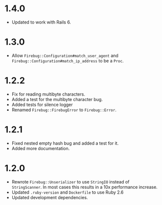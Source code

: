 # 1.4.0

* Updated to work with Rails 6.

# 1.3.0

* Allow `Firebug::Configuration#match_user_agent` and
  `Firebug::Configuration#match_ip_address` to be a `Proc`.

# 1.2.2

* Fix for reading multibyte characters.
* Added a test for the multibyte character bug.
* Added tests for silence logger
* Renamed `Firebug::FirebugError` to `Firebug::Error`.

# 1.2.1

* Fixed nested empty hash bug and added a test for it.
* Added more documentation.

# 1.2.0

* Rewrote `Firebug::Unserializer` to use `StringIO` instead of `StringScanner`.
  In most cases this results in a 10x performance increase.
* Updated `.ruby-version` and `Dockerfile` to use Ruby 2.6
* Updated development dependencies.
